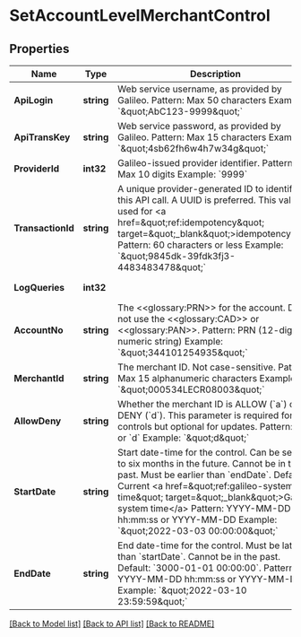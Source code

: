 # SetAccountLevelMerchantControl

## Properties
Name | Type | Description | Notes
------------ | ------------- | ------------- | -------------
**ApiLogin** | **string** | Web service username, as provided by Galileo. Pattern: Max 50 characters Example: &#x60;\&quot;AbC123-9999\&quot;&#x60; | [optional] [default to AbC123-9999]
**ApiTransKey** | **string** | Web service password, as provided by Galileo. Pattern: Max 15 characters Example: &#x60;\&quot;4sb62fh6w4h7w34g\&quot;&#x60; | [optional] [default to 4sb62fh6w4h7w34g]
**ProviderId** | **int32** | Galileo-issued provider identifier. Pattern: Max 10 digits Example: &#x60;9999&#x60; | [optional] [default to 9999]
**TransactionId** | **string** | A unique provider-generated ID to identify this API call. A UUID is preferred. This value is used for &lt;a href&#x3D;\&quot;ref:idempotency\&quot; target&#x3D;\&quot;_blank\&quot;&gt;idempotency&lt;/a&gt;. Pattern: 60 characters or less Example: &#x60;\&quot;9845dk-39fdk3fj3-4483483478\&quot;&#x60; | [default to 123e4567-e89b-12d3-a456-426614174000]
**LogQueries** | **int32** |  | [optional] [default to LOG_QUERIES.0_]
**AccountNo** | **string** | The &lt;&lt;glossary:PRN&gt;&gt; for the account. Do not use the &lt;&lt;glossary:CAD&gt;&gt; or &lt;&lt;glossary:PAN&gt;&gt;. Pattern: PRN (12-digit numeric string) Example: &#x60;\&quot;344101254935\&quot;&#x60; | [default to 344101254935]
**MerchantId** | **string** | The merchant ID. Not case-sensitive. Pattern: Max 15 alphanumeric characters Example: &#x60;\&quot;000534LECR08003\&quot;&#x60; | [default to 000534LECR08003]
**AllowDeny** | **string** | Whether the merchant ID is ALLOW (&#x60;a&#x60;) or DENY (&#x60;d&#x60;). This parameter is required for new controls but optional for updates. Pattern: &#x60;a&#x60; or &#x60;d&#x60; Example: &#x60;\&quot;d\&quot;&#x60; | [optional] [default to null]
**StartDate** | **string** | Start date-time for the control. Can be set up to six months in the future. Cannot be in the past. Must be earlier than &#x60;endDate&#x60;. Default: Current &lt;a href&#x3D;\&quot;ref:galileo-system-time\&quot; target&#x3D;\&quot;_blank\&quot;&gt;Galileo system time&lt;/a&gt;  Pattern: YYYY-MM-DD hh:mm:ss or YYYY-MM-DD Example: &#x60;\&quot;2022-03-03 00:00:00\&quot;&#x60; | [optional] [default to null]
**EndDate** | **string** | End date-time for the control. Must be later than &#x60;startDate&#x60;. Cannot be in the past. Default: &#x60;3000-01-01 00:00:00&#x60;.  Pattern: YYYY-MM-DD hh:mm:ss or YYYY-MM-DD Example: &#x60;\&quot;2022-03-10 23:59:59\&quot;&#x60; | [optional] [default to null]

[[Back to Model list]](../README.md#documentation-for-models) [[Back to API list]](../README.md#documentation-for-api-endpoints) [[Back to README]](../README.md)

